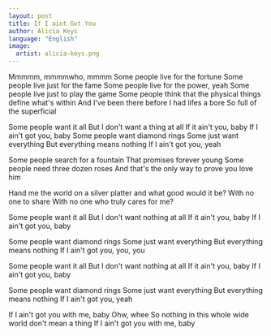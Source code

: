 ```yaml
---
layout: post
title: If I aint Got You
author: Alicia Keys
language: "English"
image:
  artist: alicia-keys.png
---
```

Mmmmm, mmmmwho, mmmm
Some people live for the fortune
Some people live just for the fame
Some people live for the power, yeah
Some people live just to play the game
Some people think that the physical things define what's
within
And I've been there before
I had lifes a bore
So full of the superficial

Some people want it all
But I don't want a thing at all
If it ain't you, baby
If I ain't got you, baby
Some people want diamond rings
Some just want everything
But everything means nothing
If I ain't got you, yeah

Some people search for a fountain
That promises forever young
Some people need three dozen roses
And that's the only way to prove you love him

Hand me the world on a silver platter and what good would it
be?
With no one to share
With no one who truly cares for me?

Some people want it all
But I don't want nothing at all
If it ain't you, baby
If I ain't got you, baby

Some people want diamond rings
Some just want everything
But everything means nothing
If I ain't got you, you, you

Some people want it all
But I don't want nothing at all
If it ain't you, baby
If I ain't got you, baby

Some people want diamond rings
Some just want everything
But everything means nothing
If I ain't got you, yeah

If I ain't got you with me, baby
Ohw, whee
So nothing in this whole wide world don't mean a thing
If I ain't got you with me, baby
